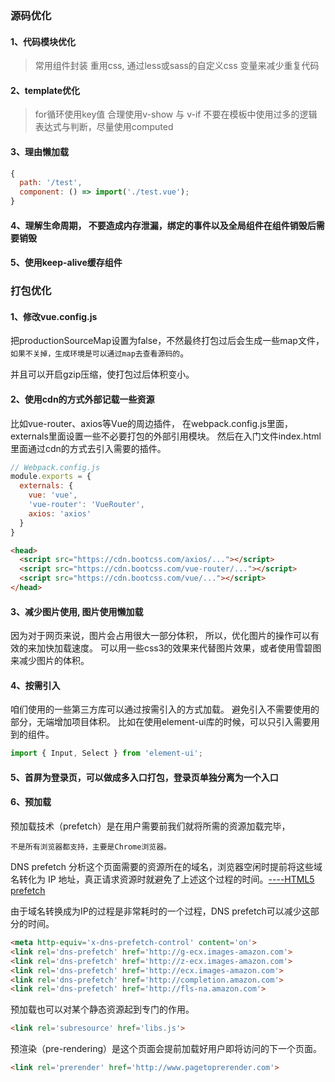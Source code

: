 ### 源码优化
#### 1、代码模块优化
> 常用组件封装
> 重用css, 通过less或sass的自定义css 变量来减少重复代码

#### 2、template优化
> for循环使用key值
> 合理使用v-show 与 v-if
> 不要在模板中使用过多的逻辑表达式与判断，尽量使用computed

#### 3、理由懒加载
```js
{
  path: '/test',
  component: () => import('./test.vue');
}
```

#### 4、理解生命周期， 不要造成内存泄漏，绑定的事件以及全局组件在组件销毁后需要销毁

#### 5、使用keep-alive缓存组件

### 打包优化

#### 1、修改vue.config.js
把productionSourceMap设置为false，不然最终打包过后会生成一些map文件，`如果不关掉，生成环境是可以通过map去查看源码的`。

并且可以开启gzip压缩，使打包过后体积变小。

#### 2、使用cdn的方式外部记载一些资源

比如vue-router、axios等Vue的周边插件，
在webpack.config.js里面，externals里面设置一些不必要打包的外部引用模块。
然后在入门文件index.html里面通过cdn的方式去引入需要的插件。

```javascript
// Webpack.config.js
module.exports = {
  externals: {
    vue: 'vue',
    'vue-router': 'VueRouter',
    axios: 'axios'
  }
}
```

```html
<head>
  <script src="https://cdn.bootcss.com/axios/..."></script>
  <script src="https://cdn.bootcss.com/vue-router/..."></script>
  <script src="https://cdn.bootcss.com/vue/..."></script>
</head>
```

#### 3、减少图片使用, 图片使用懒加载

因为对于网页来说，图片会占用很大一部分体积，
所以，优化图片的操作可以有效的来加快加载速度。
可以用一些css3的效果来代替图片效果，或者使用雪碧图来减少图片的体积。

#### 4、按需引入

咱们使用的一些第三方库可以通过按需引入的方式加载。
避免引入不需要使用的部分，无端增加项目体积。
比如在使用element-ui库的时候，可以只引入需要用到的组件。

```javascript
import { Input, Select } from 'element-ui';
```

#### 5、首屏为登录页，可以做成多入口打包，登录页单独分离为一个入口

#### 6、预加载
预加载技术（prefetch）是在用户需要前我们就将所需的资源加载完毕，

`不是所有浏览器都支持，主要是Chrome浏览器。`

DNS prefetch 分析这个页面需要的资源所在的域名，浏览器空闲时提前将这些域名转化为 IP 地址，真正请求资源时就避免了上述这个过程的时间。[----HTML5 prefetch](https://www.jianshu.com/p/7f58ddfc1392)

由于域名转换成为IP的过程是非常耗时的一个过程，DNS prefetch可以减少这部分的时间。

```html
<meta http-equiv='x-dns-prefetch-control' content='on'>
<link rel='dns-prefetch' href='http://g-ecx.images-amazon.com'>
<link rel='dns-prefetch' href='http://z-ecx.images-amazon.com'>
<link rel='dns-prefetch' href='http://ecx.images-amazon.com'>
<link rel='dns-prefetch' href='http://completion.amazon.com'>
<link rel='dns-prefetch' href='http://fls-na.amazon.com'>
```

预加载也可以对某个静态资源起到专门的作用。

```html
<link rel='subresource' href='libs.js'>
```

预渲染（pre-rendering）是这个页面会提前加载好用户即将访问的下一个页面。

```html
<link rel='prerender' href='http://www.pagetoprerender.com'>
```

